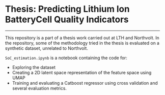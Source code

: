 # Thesis: Predicting Lithium Ion BatteryCell Quality Indicators

---

This repository is a part of a thesis work carried out at LTH and Northvolt. In the repository, some of the methodology tried in the thesis is evaluated on a synthetic dataset, unrelated to Northvolt.

`SoC_estimation.ipynb` is a notebook containing the code for:
- Exploring the dataset
- Creating a 2D latent space representation of the feature space using UMAP
- Training and evaluating a Catboost regressor using cross validation and several evaluation metrics. 